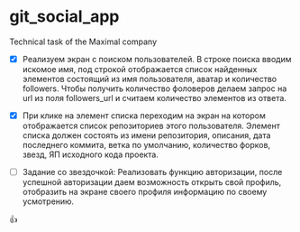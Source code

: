 # git_social_app
 Technical task of the Maximal company
- [x] Реализуем экран с поиском пользователей. В строке поиска вводим искомое имя, под строкой отображается список найденных элементов состоящий из имя пользователя, аватар и количество followers. Чтобы получить количество фоловеров делаем запрос на url из поля followers_url и считаем количество элементов из ответа.
- [x] При клике на элемент списка переходим  на экран на котором отображается список репозиториев этого пользователя. Элемент списка должен состоять из имени репозитория, описания, дата последнего коммита, ветка по умолчанию, количество форков, звезд, ЯП исходного кода проекта.
- [ ] Задание со звездочкой:
Реализовать функцию авторизации, после успешной авторизации даем возможность открыть свой профиль, отобразить на экране своего профиля информацию по своему усмотрению.


:+1:
